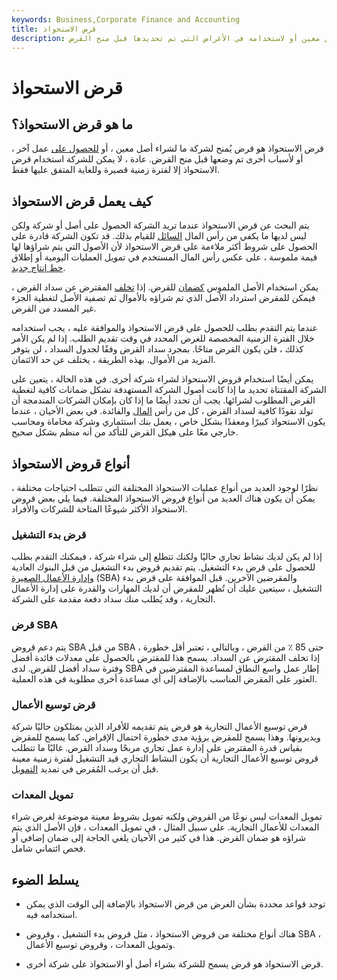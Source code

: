 ```yaml
---
keywords: Business,Corporate Finance and Accounting
title: قرض الاستحواذ
description: قرض الاستحواذ هو قرض يُمنح لشركة ما لشراء أصل معين أو لاستخدامه في الأغراض التي تم تحديدها قبل منح القرض.
---
```


# قرض الاستحواذ
## ما هو قرض الاستحواذ؟

قرض الاستحواذ هو قرض يُمنح لشركة ما لشراء أصل معين ، أو [للحصول على](/acquisition) عمل آخر ، أو لأسباب أخرى تم وضعها قبل منح القرض. عادة ، لا يمكن للشركة استخدام قرض الاستحواذ إلا لفترة زمنية قصيرة وللغاية المتفق عليها فقط.

## كيف يعمل قرض الاستحواذ

يتم البحث عن قرض الاستحواذ عندما تريد الشركة الحصول على أصل أو شركة ولكن ليس لديها ما يكفي من رأس المال [السائل](/liquidasset) للقيام بذلك. قد تكون الشركة قادرة على الحصول على شروط أكثر ملاءمة على قرض الاستحواذ لأن الأصول التي يتم شراؤها لها قيمة ملموسة ، على عكس رأس المال المستخدم في تمويل العمليات اليومية أو إطلاق [خط إنتاج جديد](/product-line).

يمكن استخدام الأصل الملموس [كضمان](/collateral) للقرض. إذا [تخلف](/default2) المقترض عن سداد القرض ، فيمكن للمقرض استرداد الأصل الذي تم شراؤه بالأموال ثم تصفية الأصل لتغطية الجزء غير المسدد من القرض.

عندما يتم التقدم بطلب للحصول على قرض الاستحواذ والموافقة عليه ، يجب استخدامه خلال الفترة الزمنية المخصصة للغرض المحدد في وقت تقديم الطلب. إذا لم يكن الأمر كذلك ، فلن يكون القرض متاحًا. بمجرد سداد القرض وفقًا لجدول السداد ، لن يتوفر المزيد من الأموال. بهذه الطريقة ، يختلف عن حد الائتمان.

يمكن أيضًا استخدام قروض الاستحواذ لشراء شركة أخرى. في هذه الحالة ، يتعين على الشركة المقتناة تحديد ما إذا كانت أصول الشركة المستهدفة تشكل ضمانات كافية لتغطية القرض المطلوب لشرائها. يجب أن تحدد أيضًا ما إذا كان بإمكان الشركات المندمجة أن تولد نقودًا كافية لسداد القرض ، كل من رأس [المال](/principal) والفائدة. في بعض الأحيان ، عندما يكون الاستحواذ كبيرًا ومعقدًا بشكل خاص ، يعمل بنك استثماري وشركة محاماة ومحاسب خارجي معًا على هيكل القرض للتأكد من أنه منظم بشكل صحيح.

## أنواع قروض الاستحواذ

نظرًا لوجود العديد من أنواع عمليات الاستحواذ المختلفة التي تتطلب احتياجات مختلفة ، يمكن أن يكون هناك العديد من أنواع قروض الاستحواذ المختلفة. فيما يلي بعض قروض الاستحواذ الأكثر شيوعًا المتاحة للشركات والأفراد.

### قرض بدء التشغيل

إذا لم يكن لديك نشاط تجاري حاليًا ولكنك تتطلع إلى شراء شركة ، فيمكنك التقدم بطلب للحصول على قرض بدء التشغيل. يتم تقديم قروض بدء التشغيل من قبل البنوك العادية [وإدارة الأعمال الصغيرة](/small-business-administration) (SBA) والمقرضين الآخرين. قبل الموافقة على قرض بدء التشغيل ، سيتعين عليك أن تُظهر للمقرض أن لديك المهارات والقدرة على إدارة الأعمال التجارية ، وقد يُطلب منك سداد دفعة مقدمة على الشركة.

### قرض SBA

يتم دعم قروض SBA من قبل SBA ، حتى 85 ٪ من القرض ، وبالتالي ، تعتبر أقل خطورة إذا تخلف المقترض عن السداد. يسمح هذا للمقترض بالحصول على معدلات فائدة أفضل وفترة سداد أفضل للقرض. لدى SBA إطار عمل واسع النطاق لمساعدة المقترضين في العثور على المقرض المناسب بالإضافة إلى أي مساعدة أخرى مطلوبة في هذه العملية.

### قرض توسيع الأعمال

قرض توسيع الأعمال التجارية هو قرض يتم تقديمه للأفراد الذين يمتلكون حاليًا شركة ويديرونها. وهذا يسمح للمقرض برؤية مدى خطورة احتمال الإقراض. كما يسمح للمقرض بقياس قدرة المقترض على إدارة عمل تجاري مربحًا وسداد القرض. غالبًا ما تتطلب قروض توسيع الأعمال التجارية أن يكون النشاط التجاري قيد التشغيل لفترة زمنية معينة قبل أن يرغب المُقرض في تمديد [التمويل](/financing).

### تمويل المعدات

تمويل المعدات ليس نوعًا من القروض ولكنه تمويل بشروط معينة موضوعة لغرض شراء المعدات للأعمال التجارية. على سبيل المثال ، في تمويل المعدات ، فإن الأصل الذي يتم شراؤه هو ضمان القرض. هذا في كثير من الأحيان يلغي الحاجة إلى ضمان إضافي أو فحص ائتماني شامل.

## يسلط الضوء

- توجد قواعد محددة بشأن الغرض من قرض الاستحواذ بالإضافة إلى الوقت الذي يمكن استخدامه فيه.

- هناك أنواع مختلفة من قروض الاستحواذ ، مثل قروض بدء التشغيل ، وقروض SBA ، وتمويل المعدات ، وقروض توسيع الأعمال.

- قرض الاستحواذ هو قرض يسمح للشركة بشراء أصل أو الاستحواذ على شركة أخرى.

